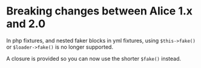# Breaking changes between Alice 1.x and 2.0

In php fixtures, and nested faker blocks in yml fixtures, using `$this->fake()`
or `$loader->fake()` is no longer supported.

A closure is provided so you can now use the shorter `$fake()` instead.
